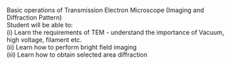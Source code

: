 Basic operations of Transmission Electron Microscope (Imaging and Diffraction Pattern)<br>
Student will be able to: <br>
(i)	Learn the requirements of TEM - understand the importance of Vacuum, high voltage, filament etc.<br>
(ii)	Learn how to perform bright field imaging<br>
(iii)	Learn how to obtain selected area diffraction 
